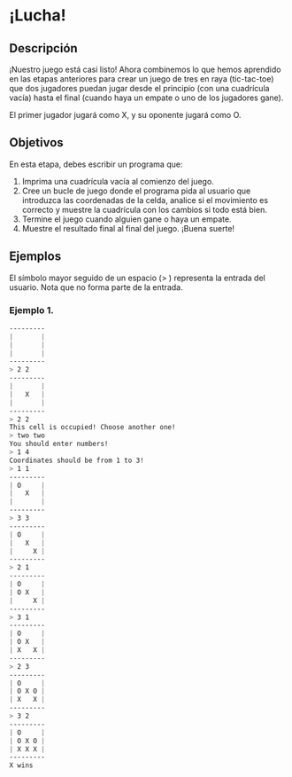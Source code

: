 # ¡Lucha!
## Descripción
¡Nuestro juego está casi listo! Ahora combinemos lo que hemos aprendido en las etapas anteriores para crear un juego de tres en raya (tic-tac-toe) que dos jugadores puedan jugar desde el principio (con una cuadrícula vacía) hasta el final (cuando haya un empate o uno de los jugadores gane).

El primer jugador jugará como X, y su oponente jugará como O.

## Objetivos
En esta etapa, debes escribir un programa que:

1. Imprima una cuadrícula vacía al comienzo del juego.
2. Cree un bucle de juego donde el programa pida al usuario que introduzca las coordenadas de la celda, analice si el movimiento es correcto y muestre la cuadrícula con los cambios si todo está bien.
3. Termine el juego cuando alguien gane o haya un empate.
4. Muestre el resultado final al final del juego. ¡Buena suerte!
## Ejemplos
El símbolo mayor seguido de un espacio (> ) representa la entrada del usuario. Nota que no forma parte de la entrada.
### Ejemplo 1.
````scss
---------
|       |
|       |
|       |
---------
> 2 2
---------
|       |
|   X   |
|       |
---------
> 2 2
This cell is occupied! Choose another one!
> two two
You should enter numbers!
> 1 4
Coordinates should be from 1 to 3!
> 1 1
---------
| O     |
|   X   |
|       |
---------
> 3 3
---------
| O     |
|   X   |
|     X |
---------
> 2 1
---------
| O     |
| O X   |
|     X |
---------
> 3 1
---------
| O     |
| O X   |
| X   X |
---------
> 2 3
---------
| O     |
| O X O |
| X   X |
---------
> 3 2
---------
| O     |
| O X O |
| X X X |
---------
X wins
````